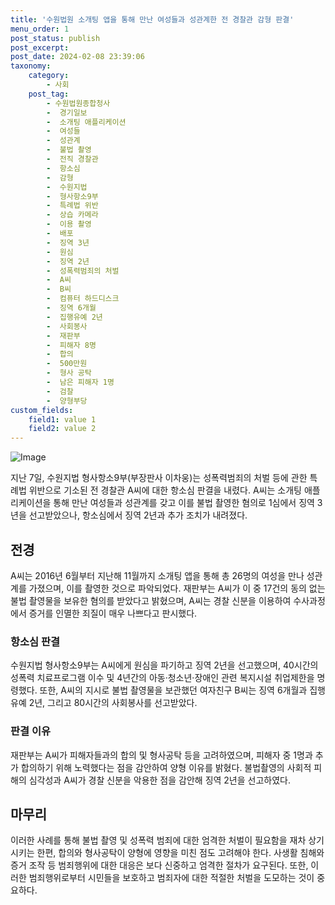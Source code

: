 ```yaml
---
title: '수원법원 소개팅 앱을 통해 만난 여성들과 성관계한 전 경찰관 감형 판결'
menu_order: 1
post_status: publish
post_excerpt: 
post_date: 2024-02-08 23:39:06
taxonomy:
    category:
        - 사회
    post_tag:
        - 수원법원종합청사
        -  경기일보
        -  소개팅 애플리케이션
        -  여성들
        -  성관계
        -  불법 촬영
        -  전직 경찰관
        -  항소심
        -  감형
        -  수원지법
        -  형사항소9부
        -  특례법 위반
        -  상습 카메라
        -  이용 촬영
        -  배포
        -  징역 3년
        -  원심
        -  징역 2년
        -  성폭력범죄의 처벌
        -  A씨
        -  B씨
        -  컴퓨터 하드디스크
        -  징역 6개월
        -  집행유예 2년
        -  사회봉사
        -  재판부
        -  피해자 8명
        -  합의
        -  500만원
        -  형사 공탁
        -  남은 피해자 1명
        -  검찰
        -  양형부당
custom_fields:
    field1: value 1
    field2: value 2
---
```


![Image](https://imgnews.pstatic.net/image/666/2024/02/07/0000033119_001_20240207153502286.jpg?type=w647)

지난 7일, 수원지법 형사항소9부(부장판사 이차웅)는 성폭력범죄의 처벌 등에 관한 특례법 위반으로 기소된 전 경찰관 A씨에 대한 항소심 판결을 내렸다. A씨는 소개팅 애플리케이션을 통해 만난 여성들과 성관계를 갖고 이를 불법 촬영한 혐의로 1심에서 징역 3년을 선고받았으나, 항소심에서 징역 2년과 추가 조치가 내려졌다.
## 전경
A씨는 2016년 6월부터 지난해 11월까지 소개팅 앱을 통해 총 26명의 여성을 만나 성관계를 가졌으며, 이를 촬영한 것으로 파악되었다. 재판부는 A씨가 이 중 17건의 동의 없는 불법 촬영물을 보유한 혐의를 받았다고 밝혔으며, A씨는 경찰 신분을 이용하여 수사과정에서 증거를 인멸한 죄질이 매우 나쁘다고 판시했다.
### 항소심 판결
수원지법 형사항소9부는 A씨에게 원심을 파기하고 징역 2년을 선고했으며, 40시간의 성폭력 치료프로그램 이수 및 4년간의 아동·청소년·장애인 관련 복지시설 취업제한을 명령했다. 또한, A씨의 지시로 불법 촬영물을 보관했던 여자친구 B씨는 징역 6개월과 집행유예 2년, 그리고 80시간의 사회봉사를 선고받았다.
### 판결 이유
재판부는 A씨가 피해자들과의 합의 및 형사공탁 등을 고려하였으며, 피해자 중 1명과 추가 합의하기 위해 노력했다는 점을 감안하여 양형 이유를 밝혔다. 불법촬영의 사회적 피해의 심각성과 A씨가 경찰 신분을 악용한 점을 감안해 징역 2년을 선고하였다.
## 마무리
이러한 사례를 통해 불법 촬영 및 성폭력 범죄에 대한 엄격한 처벌이 필요함을 재차 상기시키는 한편, 합의와 형사공탁이 양형에 영향을 미친 점도 고려해야 한다. 사생활 침해와 증거 조작 등 범죄행위에 대한 대응은 보다 신중하고 엄격한 절차가 요구된다. 또한, 이러한 범죄행위로부터 시민들을 보호하고 범죄자에 대한 적절한 처벌을 도모하는 것이 중요하다.
